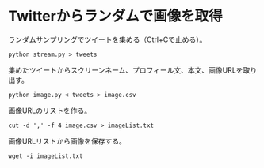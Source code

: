 # Twitterからランダムで画像を取得

ランダムサンプリングでツイートを集める（Ctrl+Cで止める）。
```
python stream.py > tweets
```

集めたツイートからスクリーンネーム、プロフィール文、本文、画像URLを取り出す。
```
python image.py < tweets > image.csv
```

画像URLのリストを作る。
```
cut -d ',' -f 4 image.csv > imageList.txt
```

画像URLリストから画像を保存する。
```
wget -i imageList.txt
```
